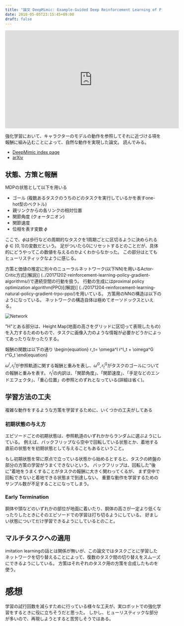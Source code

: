 ```yaml
---
title: "論文 DeepMimic: Example-Guided Deep Reinforcement Learning of Physics-Based Character Skills"
date: 2018-05-05T23:15:45+09:00
draft: false
---
```


<iframe width="560" height="315" src="https://www.youtube.com/embed/vppFvq2quQ0" frameborder="0" allow="autoplay; encrypted-media" allowfullscreen></iframe>

強化学習において、キャラクターのモデルの動作を参照してそれに近づける項を報酬に組み込むことによって、自然な動作を実現した論文。
読んでみる。

* [DeepMimic index page](https://xbpeng.github.io/projects/DeepMimic/index.html)
* [arXiv](https://arxiv.org/abs/1804.02717)

## 状態、方策と報酬
MDPの状態として以下を用いる

* ゴール (複数あるタスクのうちのどのタスクを実行しているかを表すone-hot型のベクトル)
* 親リンクからの各リンクの相対位置
* 関節角度 (クォータニオン)
* 関節速度
* 位相を表す変数 $\phi$

ここで、$\phi$は歩行などの周期的なタスクを1周期ごとに区切るように決められる$\phi \in [0, 1]$の変数だという。
足がついたら0にリセットするとのことだが、具体的にどうやってこの数値を与えるのかよくわからなかった。
この部分はとてもヒューリスティックなように感じる。

方策と価値の推定に別々のニューラルネットワーク(以下NN)を用いるActor-Critic方式[(解説)] (../20171202-reinforcement-learning-policy-gradient-algorithms/)で連続空間の行動を扱う。
行動の生成にはproximal policy optimization algorithm(PPO)[(解説)] (../20171204-reinforcement-learning-natural-policy-gradient-trpo-ppo/)を用いている。
方策用のNNの構造は以下のようになっている。
ネットワークの構造自体は極めてオーソドックスといえる。

![Network](/images/2018/05/deep_mimic_network.png)

"H"とある部分は、Height Map(地面の高さをグリッドに区切って表現したもの)を入力するためのもので、タスクに画像入力のような情報が必要かどうかによってあったりなかったりする。

報酬の関数は以下の通り
\begin{equation}
r_t= \omega^I r^I_t + \omega^G r^G_t
\end{equation}

$\omega^I, r^I_t$が参照軌道に関する報酬と重みを表し、$\omega^G, r^G_t$がタスクのゴールについての報酬と重みを表す。
$r^I_t$の内訳は、「関節角度」、「関節速度」、「手足などのエンドエフェクタ」、「重心位置」の参照とのずれとなっている(詳細は省く)。

## 学習方法の工夫
複雑な動作をするような方策を学習するために、いくつかの工夫がしてある

### 初期状態の与え方
エピソードごとの初期状態は、参照軌道のいずれかからランダムに選ぶようにしている。
例えば、バックフリップなら空中で回転している状態とか、着地する直前の状態をを初期状態として与えることもあるということ。

もし初期状態を常に原点で立っている状態から始めるとすると、タスクの終盤の部分の方策の学習がうまくできないという。
バックフリップは、回転した"後に"着地をうまくすることがタスクの報酬に大きく関わってくるが、
まず空中で回転できないと着地できる状態まで到達しない。
重要な動作を学習するためのサンプル数が不足することになってしまう。

### Early Termination
胴体や頭などのいずれかの部位が地面に着いたり、胴体の高さが一定より低くなったりしたときにそのエピソードでの学習は打ち切るようにしている。
好ましい状態についてだけ学習できるようにしているとのこと。

## マルチタスクへの適用
imitation learningの話とは関係が無いが、この論文ではタスクごとに学習したネットワークを切り替えることによって、復数のタスク間の切り替えをスムーズにできるようにしている。
方策はそれぞれのタスク用の方策を合成したものを使う。

# 感想
学習の試行回数を減らすために行っている様々な工夫が、実ロボットでの強化学習をするときに役に立ちそうだと思った。
しかし、ヒューリスティックな部分が多いので、再現しようとすると苦労しそうではある。